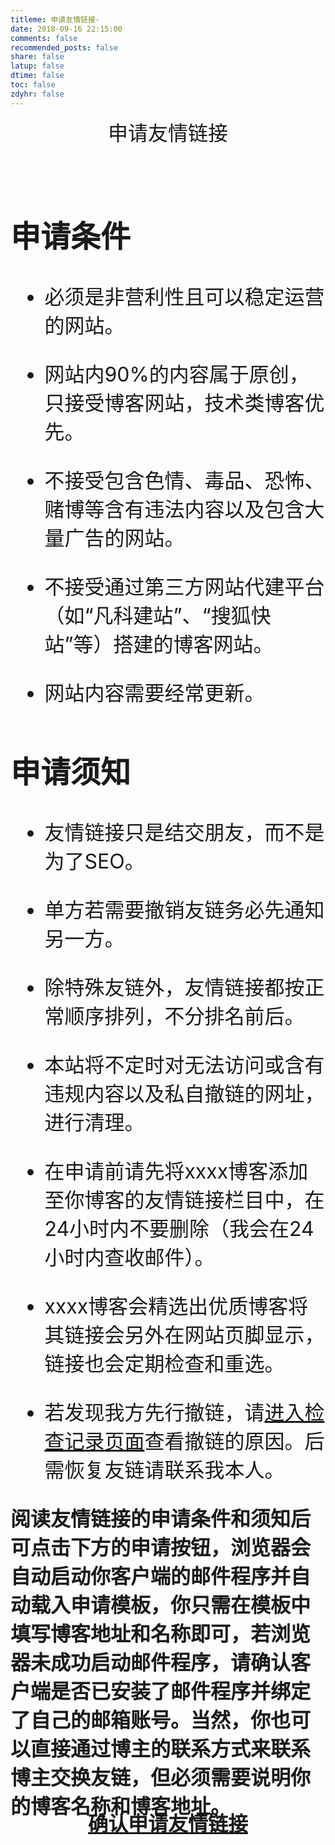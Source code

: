 ```yaml
---
titleme: 申请友情链接-
date: 2018-09-16 22:15:00
comments: false
recommended_posts: false
share: false
latup: false
dtime: false
toc: false
zdyhr: false
---
```


<center><font size=6>申请友情链接</center>
<br>

## 申请条件
- 必须是非营利性且可以稳定运营的网站。

- 网站内90%的内容属于原创，只接受博客网站，技术类博客优先。

- 不接受包含色情、毒品、恐怖、赌博等含有违法内容以及包含大量广告的网站。

- 不接受通过第三方网站代建平台（如“凡科建站”、“搜狐快站”等）搭建的博客网站。

- 网站内容需要经常更新。

## 申请须知
- 友情链接只是结交朋友，而不是为了SEO。

- 单方若需要撤销友链务必先通知另一方。

- 除特殊友链外，友情链接都按正常顺序排列，不分排名前后。

- 本站将不定时对无法访问或含有违规内容以及私自撤链的网址，进行清理。

- 在申请前请先将xxxx博客添加至你博客的友情链接栏目中，在24小时内不要删除（我会在24小时内查收邮件）。

- xxxx博客会精选出优质博客将其链接会另外在网站页脚显示，链接也会定期检查和重选。

- 若发现我方先行撤链，请[进入检查记录页面](/check-link/index.html)查看撤链的原因。后需恢复友链请联系我本人。

**阅读友情链接的申请条件和须知后可点击下方的申请按钮，浏览器会自动启动你客户端的邮件程序并自动载入申请模板，你只需在模板中填写博客地址和名称即可，若浏览器未成功启动邮件程序，请确认客户端是否已安装了邮件程序并绑定了自己的邮箱账号。当然，你也可以直接通过博主的联系方式来联系博主交换友链，但必须需要说明你的博客名称和博客地址。**

<div align=center> 
  <div style="width:80%;margin-top:-50px;" class="back"> 
      <a href="mailto:xxxx@xxx.com?subject=申请向xxxx博客交换友链&body=你好，我希望和xxxx博客交换友情链接。我已在xxxx博客的申请友情链接页中阅读过申请条件和申请须知，并且我确定我的博客符合申请要求，在申请成功后也会继续遵守相关规定。我已将xxxx博客添加到了我的博客的友情链接中。我的博客链接是：（填写博客网址），我需要在xxxx博客的友情链接列表上显示的名称是：（填写博客名称）。我希望请xxxx博客在24小时内及时将我的博客添加至xxxx博客的友情链接列表中。">
  <div class="button button-main"><b>确认申请友情链接</b></div> 
     </a>
 </div>
</div>
